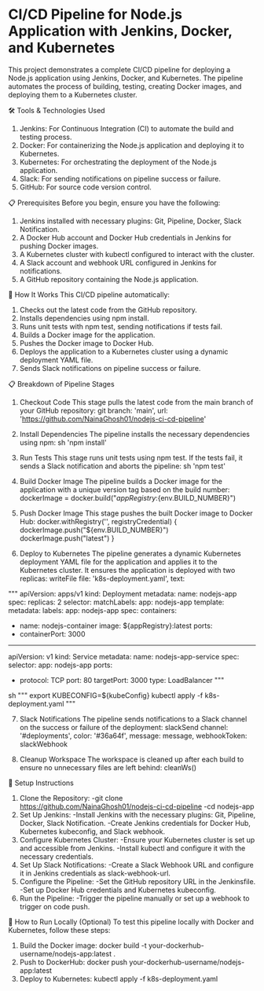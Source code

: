 # CI/CD Pipeline for Node.js Application with Jenkins, Docker, and Kubernetes

This project demonstrates a complete CI/CD pipeline for deploying a Node.js application using Jenkins, Docker, and Kubernetes. The pipeline automates the process of building, testing, creating Docker images, and deploying them to a Kubernetes cluster.

🛠️ Tools & Technologies Used
1. Jenkins: For Continuous Integration (CI) to automate the build and testing process.
2. Docker: For containerizing the Node.js application and deploying it to Kubernetes.
3. Kubernetes: For orchestrating the deployment of the Node.js application.
4.	Slack: For sending notifications on pipeline success or failure.
5.	GitHub: For source code version control.

📋 Prerequisites
Before you begin, ensure you have the following:
1.	Jenkins installed with necessary plugins: Git, Pipeline, Docker, Slack Notification.
2.	A Docker Hub account and Docker Hub credentials in Jenkins for pushing Docker images.
3.	A Kubernetes cluster with kubectl configured to interact with the cluster.
4.	A Slack account and webhook URL configured in Jenkins for notifications.
5.	A GitHub repository containing the Node.js application.
   
🚀 How It Works
This CI/CD pipeline automatically:
1.	Checks out the latest code from the GitHub repository.
2.	Installs dependencies using npm install.
3.	Runs unit tests with npm test, sending notifications if tests fail.
4.	Builds a Docker image for the application.
5.	Pushes the Docker image to Docker Hub.
6.	Deploys the application to a Kubernetes cluster using a dynamic deployment YAML file.
7.	Sends Slack notifications on pipeline success or failure.
   
📋 Breakdown of Pipeline Stages
1)	Checkout Code
This stage pulls the latest code from the main branch of your GitHub repository:
git branch: 'main', url: 'https://github.com/NainaGhosh01/nodejs-ci-cd-pipeline'

2)	Install Dependencies
The pipeline installs the necessary dependencies using npm:
sh 'npm install'

3)	Run Tests
This stage runs unit tests using npm test. If the tests fail, it sends a Slack notification and aborts the pipeline:
sh 'npm test'

4)	Build Docker Image
The pipeline builds a Docker image for the application with a unique version tag based on the build number: 
dockerImage = docker.build("${appRegistry}:${env.BUILD_NUMBER}")

5)	Push Docker Image
This stage pushes the built Docker image to Docker Hub:
docker.withRegistry('', registryCredential) {
dockerImage.push("${env.BUILD_NUMBER}")
dockerImage.push("latest")
}

6)	Deploy to Kubernetes
The pipeline generates a dynamic Kubernetes deployment YAML file for the application and applies it to the Kubernetes cluster.
It ensures the application is deployed with two replicas:
writeFile file: 'k8s-deployment.yaml', text:

"""
apiVersion: apps/v1
kind: Deployment
metadata:
name: nodejs-app
spec:
replicas: 2
selector:
matchLabels:
app: nodejs-app
template:
metadata:
labels:
app: nodejs-app
spec:
containers:
-	name: nodejs-container
image: ${appRegistry}:latest
ports:
-	containerPort: 3000
  
---
apiVersion: v1
kind: Service
metadata:
name: nodejs-app-service
spec:
selector:
app: nodejs-app
ports:
-	protocol: TCP
port: 80
targetPort: 3000
type: LoadBalancer
"""

sh """
export KUBECONFIG=${kubeConfig}
kubectl apply -f k8s-deployment.yaml
"""

7)	Slack Notifications
The pipeline sends notifications to a Slack channel on the success or failure of the deployment: slackSend channel: '#deployments', color: '#36a64f', message: message, webhookToken: slackWebhook

8)	Cleanup Workspace
The workspace is cleaned up after each build to ensure no unnecessary files are left behind:
cleanWs()

📝 Setup Instructions
1.	Clone the Repository:
     -git clone https://github.com/NainaGhosh01/nodejs-ci-cd-pipeline
     -cd nodejs-app
2.	Set Up Jenkins:
     -Install Jenkins with the necessary plugins: Git, Pipeline, Docker, Slack Notification.
     -Create Jenkins credentials for Docker Hub, Kubernetes kubeconfig, and Slack webhook.
3.	Configure Kubernetes Cluster:
     -Ensure your Kubernetes cluster is set up and accessible from Jenkins.
     -Install kubectl and configure it with the necessary credentials.
4.	Set Up Slack Notifications:
     -Create a Slack Webhook URL and configure it in Jenkins credentials as slack-webhook-url.
5.	Configure the Pipeline:
     -Set the GitHub repository URL in the Jenkinsfile.
     -Set up Docker Hub credentials and Kubernetes kubeconfig.
6.	Run the Pipeline:
     -Trigger the pipeline manually or set up a webhook to trigger on code push.
  	
🔧 How to Run Locally (Optional)
To test this pipeline locally with Docker and Kubernetes, follow these steps:
1)	Build the Docker image: docker build -t your-dockerhub-username/nodejs-app:latest .
2)	Push to DockerHub: docker push your-dockerhub-username/nodejs-app:latest
3)	Deploy to Kubernetes: kubectl apply -f k8s-deployment.yaml

